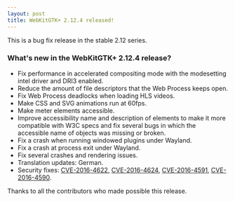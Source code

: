 ```yaml
---
layout: post
title: WebKitGTK+ 2.12.4 released!
---
```


This is a bug fix release in the stable 2.12 series.

### What's new in the WebKitGTK+ 2.12.4 release?

 - Fix performance in accelerated compositing mode with the modesetting intel driver and DRI3 enabled.
 - Reduce the amount of file descriptors that the Web Process keeps open.
 - Fix Web Process deadlocks when loading HLS videos.
 - Make CSS and SVG animations run at 60fps.
 - Make meter elements accessible.
 - Improve accessibility name and description of elements to make it more compatible with W3C specs and
   fix several bugs in which the accessible name of objects was missing or broken.
 - Fix a crash when running windowed plugins under Wayland.
 - Fix a crash at process exit under Wayland.
 - Fix several crashes and rendering issues.
 - Translation updates: German.
 - Security fixes: [CVE-2016-4622](https://cve.mitre.org/cgi-bin/cvename.cgi?name=CVE-2016-4622), [CVE-2016-4624](https://cve.mitre.org/cgi-bin/cvename.cgi?name=CVE-2016-4624), [CVE-2016-4591](https://cve.mitre.org/cgi-bin/cvename.cgi?name=CVE-2016-4591), [CVE-2016-4590](https://cve.mitre.org/cgi-bin/cvename.cgi?name=CVE-2016-4590).

Thanks to all the contributors who made possible this release.
